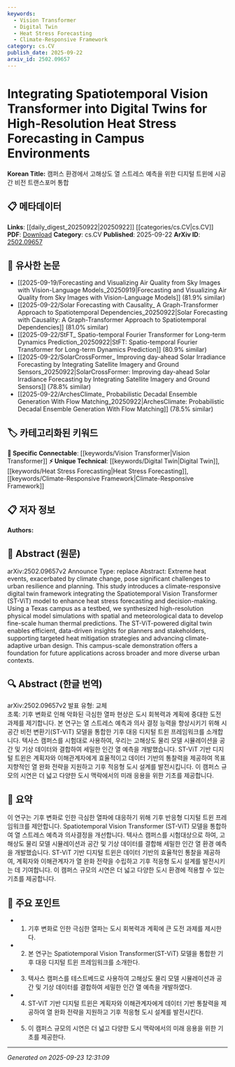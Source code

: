 ```yaml
---
keywords:
  - Vision Transformer
  - Digital Twin
  - Heat Stress Forecasting
  - Climate-Responsive Framework
category: cs.CV
publish_date: 2025-09-22
arxiv_id: 2502.09657
---
```


<!-- KEYWORD_LINKING_METADATA:
{
  "processed_timestamp": "2025-09-23T12:31:09.656877",
  "vocabulary_version": "1.0",
  "selected_keywords": [
    "Vision Transformer",
    "Digital Twin",
    "Heat Stress Forecasting",
    "Climate-Responsive Framework"
  ],
  "rejected_keywords": [],
  "similarity_scores": {
    "Vision Transformer": 0.85,
    "Digital Twin": 0.79,
    "Heat Stress Forecasting": 0.77,
    "Climate-Responsive Framework": 0.74
  },
  "extraction_method": "AI_prompt_based",
  "budget_applied": true,
  "candidates_json": {
    "candidates": [
      {
        "surface": "Spatiotemporal Vision Transformer",
        "canonical": "Vision Transformer",
        "aliases": [
          "ST-ViT"
        ],
        "category": "specific_connectable",
        "rationale": "Integrating Vision Transformers with spatiotemporal data enhances connectivity to computer vision and transformer-based models.",
        "novelty_score": 0.55,
        "connectivity_score": 0.88,
        "specificity_score": 0.78,
        "link_intent_score": 0.85
      },
      {
        "surface": "Digital Twin",
        "canonical": "Digital Twin",
        "aliases": [
          "Virtual Twin"
        ],
        "category": "unique_technical",
        "rationale": "Digital Twins are pivotal in simulating real-world environments, offering unique insights into urban planning and resilience.",
        "novelty_score": 0.67,
        "connectivity_score": 0.72,
        "specificity_score": 0.81,
        "link_intent_score": 0.79
      },
      {
        "surface": "Heat Stress Forecasting",
        "canonical": "Heat Stress Forecasting",
        "aliases": [
          "Thermal Stress Prediction"
        ],
        "category": "unique_technical",
        "rationale": "This concept is crucial for climate adaptation strategies, linking to environmental science and urban planning.",
        "novelty_score": 0.71,
        "connectivity_score": 0.69,
        "specificity_score": 0.83,
        "link_intent_score": 0.77
      },
      {
        "surface": "Climate-Responsive Framework",
        "canonical": "Climate-Responsive Framework",
        "aliases": [
          "Climate Adaptive System"
        ],
        "category": "unique_technical",
        "rationale": "Frameworks responsive to climate are essential for sustainable urban design, linking to environmental and architectural studies.",
        "novelty_score": 0.65,
        "connectivity_score": 0.68,
        "specificity_score": 0.79,
        "link_intent_score": 0.74
      }
    ],
    "ban_list_suggestions": [
      "campus environments",
      "urban resilience"
    ]
  },
  "decisions": [
    {
      "candidate_surface": "Spatiotemporal Vision Transformer",
      "resolved_canonical": "Vision Transformer",
      "decision": "linked",
      "scores": {
        "novelty": 0.55,
        "connectivity": 0.88,
        "specificity": 0.78,
        "link_intent": 0.85
      }
    },
    {
      "candidate_surface": "Digital Twin",
      "resolved_canonical": "Digital Twin",
      "decision": "linked",
      "scores": {
        "novelty": 0.67,
        "connectivity": 0.72,
        "specificity": 0.81,
        "link_intent": 0.79
      }
    },
    {
      "candidate_surface": "Heat Stress Forecasting",
      "resolved_canonical": "Heat Stress Forecasting",
      "decision": "linked",
      "scores": {
        "novelty": 0.71,
        "connectivity": 0.69,
        "specificity": 0.83,
        "link_intent": 0.77
      }
    },
    {
      "candidate_surface": "Climate-Responsive Framework",
      "resolved_canonical": "Climate-Responsive Framework",
      "decision": "linked",
      "scores": {
        "novelty": 0.65,
        "connectivity": 0.68,
        "specificity": 0.79,
        "link_intent": 0.74
      }
    }
  ]
}
-->

# Integrating Spatiotemporal Vision Transformer into Digital Twins for High-Resolution Heat Stress Forecasting in Campus Environments

**Korean Title:** 캠퍼스 환경에서 고해상도 열 스트레스 예측을 위한 디지털 트윈에 시공간 비전 트랜스포머 통합

## 📋 메타데이터

**Links**: [[daily_digest_20250922|20250922]] [[categories/cs.CV|cs.CV]]
**PDF**: [Download](https://arxiv.org/pdf/2502.09657.pdf)
**Category**: cs.CV
**Published**: 2025-09-22
**ArXiv ID**: [2502.09657](https://arxiv.org/abs/2502.09657)

## 🔗 유사한 논문
- [[2025-09-19/Forecasting and Visualizing Air Quality from Sky Images with Vision-Language Models_20250919|Forecasting and Visualizing Air Quality from Sky Images with Vision-Language Models]] (81.9% similar)
- [[2025-09-22/Solar Forecasting with Causality_ A Graph-Transformer Approach to Spatiotemporal Dependencies_20250922|Solar Forecasting with Causality: A Graph-Transformer Approach to Spatiotemporal Dependencies]] (81.0% similar)
- [[2025-09-22/StFT_ Spatio-temporal Fourier Transformer for Long-term Dynamics Prediction_20250922|StFT: Spatio-temporal Fourier Transformer for Long-term Dynamics Prediction]] (80.9% similar)
- [[2025-09-22/SolarCrossFormer_ Improving day-ahead Solar Irradiance Forecasting by Integrating Satellite Imagery and Ground Sensors_20250922|SolarCrossFormer: Improving day-ahead Solar Irradiance Forecasting by Integrating Satellite Imagery and Ground Sensors]] (78.8% similar)
- [[2025-09-22/ArchesClimate_ Probabilistic Decadal Ensemble Generation With Flow Matching_20250922|ArchesClimate: Probabilistic Decadal Ensemble Generation With Flow Matching]] (78.5% similar)

## 🏷️ 카테고리화된 키워드
**🔗 Specific Connectable**: [[keywords/Vision Transformer|Vision Transformer]]
**⚡ Unique Technical**: [[keywords/Digital Twin|Digital Twin]], [[keywords/Heat Stress Forecasting|Heat Stress Forecasting]], [[keywords/Climate-Responsive Framework|Climate-Responsive Framework]]

## 📋 저자 정보

**Authors:** 

## 📄 Abstract (원문)

arXiv:2502.09657v2 Announce Type: replace 
Abstract: Extreme heat events, exacerbated by climate change, pose significant challenges to urban resilience and planning. This study introduces a climate-responsive digital twin framework integrating the Spatiotemporal Vision Transformer (ST-ViT) model to enhance heat stress forecasting and decision-making. Using a Texas campus as a testbed, we synthesized high-resolution physical model simulations with spatial and meteorological data to develop fine-scale human thermal predictions. The ST-ViT-powered digital twin enables efficient, data-driven insights for planners and stakeholders, supporting targeted heat mitigation strategies and advancing climate-adaptive urban design. This campus-scale demonstration offers a foundation for future applications across broader and more diverse urban contexts.

## 🔍 Abstract (한글 번역)

arXiv:2502.09657v2 발표 유형: 교체  
초록: 기후 변화로 인해 악화된 극심한 열파 현상은 도시 회복력과 계획에 중대한 도전 과제를 제기합니다. 본 연구는 열 스트레스 예측과 의사 결정 능력을 향상시키기 위해 시공간 비전 변환기(ST-ViT) 모델을 통합한 기후 대응 디지털 트윈 프레임워크를 소개합니다. 텍사스 캠퍼스를 시험대로 사용하여, 우리는 고해상도 물리 모델 시뮬레이션을 공간 및 기상 데이터와 결합하여 세밀한 인간 열 예측을 개발했습니다. ST-ViT 기반 디지털 트윈은 계획자와 이해관계자에게 효율적이고 데이터 기반의 통찰력을 제공하여 목표 지향적인 열 완화 전략을 지원하고 기후 적응형 도시 설계를 발전시킵니다. 이 캠퍼스 규모의 시연은 더 넓고 다양한 도시 맥락에서의 미래 응용을 위한 기초를 제공합니다.

## 📝 요약

이 연구는 기후 변화로 인한 극심한 열파에 대응하기 위해 기후 반응형 디지털 트윈 프레임워크를 제안합니다. Spatiotemporal Vision Transformer (ST-ViT) 모델을 통합하여 열 스트레스 예측과 의사결정을 개선합니다. 텍사스 캠퍼스를 시험대상으로 하여, 고해상도 물리 모델 시뮬레이션과 공간 및 기상 데이터를 결합해 세밀한 인간 열 환경 예측을 개발했습니다. ST-ViT 기반 디지털 트윈은 데이터 기반의 효율적인 통찰을 제공하여, 계획자와 이해관계자가 열 완화 전략을 수립하고 기후 적응형 도시 설계를 발전시키는 데 기여합니다. 이 캠퍼스 규모의 시연은 더 넓고 다양한 도시 환경에 적용할 수 있는 기초를 제공합니다.

## 🎯 주요 포인트

- 1. 기후 변화로 인한 극심한 열파는 도시 회복력과 계획에 큰 도전 과제를 제시한다.
- 2. 본 연구는 Spatiotemporal Vision Transformer(ST-ViT) 모델을 통합한 기후 대응 디지털 트윈 프레임워크를 소개한다.
- 3. 텍사스 캠퍼스를 테스트베드로 사용하여 고해상도 물리 모델 시뮬레이션과 공간 및 기상 데이터를 결합하여 세밀한 인간 열 예측을 개발하였다.
- 4. ST-ViT 기반 디지털 트윈은 계획자와 이해관계자에게 데이터 기반 통찰력을 제공하여 열 완화 전략을 지원하고 기후 적응형 도시 설계를 발전시킨다.
- 5. 이 캠퍼스 규모의 시연은 더 넓고 다양한 도시 맥락에서의 미래 응용을 위한 기초를 제공한다.


---

*Generated on 2025-09-23 12:31:09*